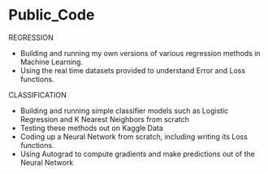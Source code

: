 # Public_Code
REGRESSION

- Building and running my own versions of various regression methods in Machine Learning. 
- Using the real time datasets provided to understand Error and Loss functions.

CLASSIFICATION
- Building and running simple classifier models such as Logistic Regression and K Nearest Neighbors from scratch
- Testing these methods out on Kaggle Data
- Coding up a Neural Network from scratch, including writing its Loss functions.
- Using Autograd to compute gradients and make predictions out of the Neural Network

